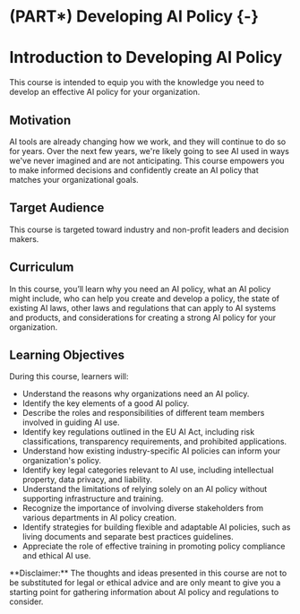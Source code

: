 
# (PART\*) Developing AI Policy {-}



# Introduction to Developing AI Policy

This course is intended to equip you with the knowledge you need to develop an effective AI policy for your organization.

## Motivation

AI tools are already changing how we work, and they will continue to do so for years. Over the next few years, we're likely going to see AI used in ways we've never imagined and are not anticipating. This course empowers you to make informed decisions and confidently create an AI policy that matches your organizational goals.

## Target Audience  

This course is targeted toward industry and non-profit leaders and decision makers.

## Curriculum  

In this course, you’ll learn why you need an AI policy, what an AI policy might include, who can help you create and develop a policy, the state of existing AI laws, other laws and regulations that can apply to AI systems and products, and considerations for creating a strong AI policy for your organization.

## Learning Objectives

During this course, learners will:

- Understand the reasons why organizations need an AI policy.
- Identify the key elements of a good AI policy.
- Describe the roles and responsibilities of different team members involved in guiding AI use.
- Identify key regulations outlined in the EU AI Act, including risk classifications, transparency requirements, and prohibited applications.
- Understand how existing industry-specific AI policies can inform your organization's policy.
- Identify key legal categories relevant to AI use, including intellectual property, data privacy, and liability.
- Understand the limitations of relying solely on an AI policy without supporting infrastructure and training.
- Recognize the importance of involving diverse stakeholders from various departments in AI policy creation.
- Identify strategies for building flexible and adaptable AI policies, such as living documents and separate best practices guidelines.
- Appreciate the role of effective training in promoting policy compliance and ethical AI use.

<div class = disclaimer>
**Disclaimer:** The thoughts and ideas presented in this course are not to be substituted for legal or ethical advice and are only meant to give you a starting point for gathering information about AI policy and regulations to consider.
</div>
